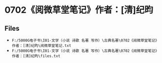 # 0702《阅微草堂笔记》作者：[清]纪昀

## Files

- `F:/5000G电子书\I01-文学（小说 诗歌 名著 写作）\古典名著\0702《阅微草堂笔记》作者：[清]纪昀\阅微草堂笔记.txt`
- `F:/5000G电子书\I01-文学（小说 诗歌 名著 写作）\古典名著\0702《阅微草堂笔记》作者：[清]纪昀\files.txt`
